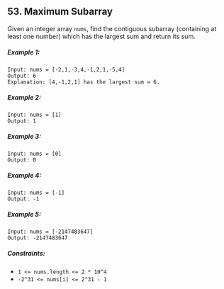 ## 53. Maximum Subarray

Given an integer array ```nums```, find the contiguous subarray (containing at least one number) which has the largest sum and return its sum.

##### Example 1:
```
Input: nums = [-2,1,-3,4,-1,2,1,-5,4]
Output: 6
Explanation: [4,-1,2,1] has the largest sum = 6.
```
##### Example 2:
```
Input: nums = [1]
Output: 1
```
##### Example 3:
```
Input: nums = [0]
Output: 0
```
##### Example 4:
```
Input: nums = [-1]
Output: -1
```
##### Example 5:
```
Input: nums = [-2147483647]
Output: -2147483647
```

##### Constraints:

* ```1 <= nums.length <= 2 * 10^4```
* ```-2^31 <= nums[i] <= 2^31 - 1```